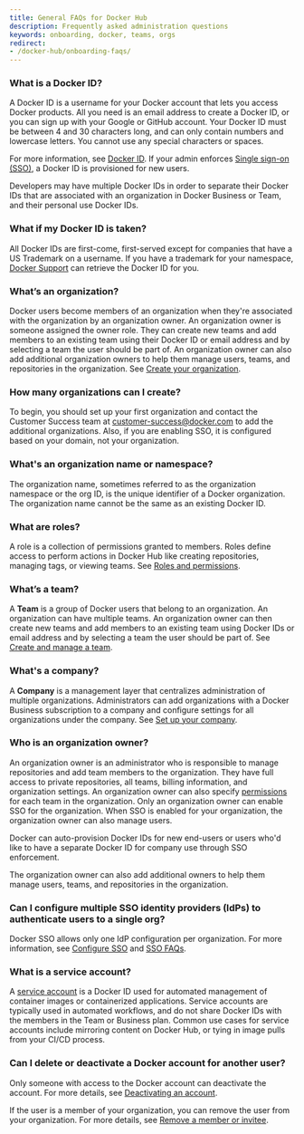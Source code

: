 ```yaml
---
title: General FAQs for Docker Hub
description: Frequently asked administration questions
keywords: onboarding, docker, teams, orgs
redirect:
- /docker-hub/onboarding-faqs/
---
```


### What is a Docker ID?

A Docker ID is a username for your Docker account that lets you access Docker products. All you need is an email address to create a Docker ID, or you can sign up with your Google or GitHub account. Your Docker ID must be between 4 and 30 characters long, and can only contain
numbers and lowercase letters. You cannot use any special characters or spaces.

For more information, see [Docker ID](../docker-id/index.md). If your admin enforces [Single sign-on (SSO)](../single-sign-on/index.md), a Docker ID is provisioned for new users.

Developers may have multiple Docker IDs in order to separate their Docker IDs that are associated with an organization in Docker Business or Team, and their personal use Docker IDs.

### What if my Docker ID is taken?

All Docker IDs are first-come, first-served except for companies that have a US Trademark on a username. If you have a trademark for your namespace, [Docker Support](https://hub.docker.com/support/contact/) can retrieve the Docker ID for you.

### What’s an organization?

Docker users become members of an organization when they're associated with the organization by an organization owner. An organization owner is someone assigned the owner role. They
can create new teams and add members to an existing team using their Docker ID
or email address and by selecting a team the user should be part of. An
organization owner can also add additional organization owners to help them
manage users, teams, and repositories in the organization. See [Create your organization](orgs.md).

### How many organizations can I create?

To begin, you should set up your first organization and contact the Customer Success team at customer-success@docker.com to add the additional organizations. Also, if you are enabling SSO, it is configured based on your domain, not your organization.

### What's an organization name or namespace?

The organization name, sometimes referred to as the organization namespace or the org ID, is the unique identifier of a Docker organization. The organization name cannot be the same as an existing Docker ID.

### What are roles?

A role is a collection of permissions granted to members. Roles define access to perform actions in Docker Hub like creating repositories, managing tags, or viewing teams. See [Roles and permissions](roles-and-permissions.md).

### What’s a team?

A **Team** is a group of Docker users that belong to an organization. An organization can have multiple teams. An organization owner can then create new teams and add members to an existing team using Docker IDs or email address and by selecting a team the user should be part of. See [Create and manage a team](manage-a-team.md).

### What's a company?

A **Company** is a management layer that centralizes administration of multiple organizations. Administrators can add organizations with a Docker Business subscription to a company and configure settings for all organizations under the company. See [Set up your company](creating-companies.md).

### Who is an organization owner?

An organization owner is an administrator who is responsible to manage
repositories and add team members to the organization. They have full access to
private repositories, all teams, billing information, and organization settings.
An organization owner can also specify [permissions](manage-a-team.md#configure-repository-permissions-for-a-team) for each team in the
organization. Only an organization owner can enable SSO for the organization.
When SSO is enabled for your organization, the organization owner can also
manage users.

Docker can auto-provision Docker IDs for new end-users or users who'd like to
have a separate Docker ID for company use through SSO enforcement.

The organization owner can also add additional owners to help them manage users, teams, and repositories in the organization.

### Can I configure multiple SSO identity providers (IdPs) to authenticate users to a single org?

Docker SSO allows only one IdP configuration per organization. For more
information, see [Configure SSO](../single-sign-on/index.md) and [SSO FAQs](../single-sign-on/faqs.md).

### What is a service account?

A [service account](../docker-hub/service-accounts.md) is a Docker ID used for automated management of container images or containerized applications. Service accounts are typically used in automated workflows, and do not share Docker IDs with the members in the Team or Business plan. Common use cases for service accounts include mirroring content on Docker Hub, or tying in image pulls from your CI/CD process.

### Can I delete or deactivate a Docker account for another user?

Only someone with access to the Docker account can deactivate the account. For more details, see [Deactivating an account](../docker-hub/deactivate-account.md/).

If the user is a member of your organization, you can remove the user from your organization. For more details, see [Remove a member or invitee](/docker-hub/members/#remove-a-member-or-invitee).